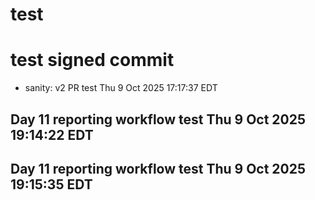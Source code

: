 # test
# test signed commit
- sanity: v2 PR test Thu  9 Oct 2025 17:17:37 EDT
## Day 11 reporting workflow test Thu  9 Oct 2025 19:14:22 EDT
## Day 11 reporting workflow test Thu  9 Oct 2025 19:15:35 EDT
